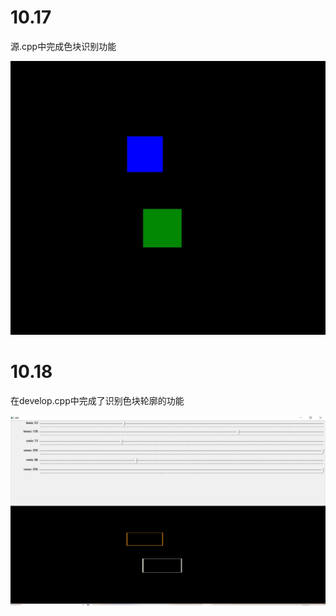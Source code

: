 # 10.17

源.cpp中完成色块识别功能

![切割出的色块](切割出的色块.jpg)

# 10.18

在develop.cpp中完成了识别色块轮廓的功能


![色块轮廓](色块轮廓.jpg "色块轮廓")

